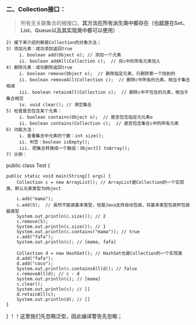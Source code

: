### 二、Collection接口：
> 所有无关联集合的根接口，**其方法在所有派生类中都存在（也就是在Set、List、Queue以及其实现类中都可以使用）**.

    2) 接下来介绍的都是Collection的对象方法；
    3) 添加元素：成功添加返回true
         i. boolean add(Object o); // 添加一个元素
         ii. boolean addAll(Collection c);  // 将c中的所有元素加入
    4) 删除元素：成功删除返回true
         i. boolean remove(Object o);  // 删除指定元素，只删除第一个找到的
         ii. boolean removeAll(Collection c);  // 删除c中所有的元素，相当于集合相减
         iii. boolean retainAll(Collection c);  // 删除c中不包含的元素，相当于集合相交
         iv. void clear(); // 清空集合
    5) 检查是否包含某个元素：
         i. boolean contains(Object o);  // 是否包含指定元元素o
         ii. boolean contains(Collection c);  // 是否包含集合c中的所有元素
    6) 功能方法：
         i. 查看集合中元素的个数：int size();
         ii. 判空：boolean isEmpty();
         iii. 把集合转换成一个数组：Object[] toArray();
    7) 示例：
public class Test {

	public static void main(String[] args) {
		Collection c = new ArrayList(); // ArrayList是Collection的一个实现类，默认元素类型为Object

		c.add("mama");
		c.add(5);  // 虽然不能装基本类型，但是Java支持自动包装，将基本类型包装秤包装器类型
		System.out.println(c.size()); // 2
		c.remove(5);
		System.out.println(c.size()); // 1
		System.out.println(c.contains("mama")); // true
		c.add("fafa");
		System.out.println(c); // [mama, fafa]

		Collection d = new HashSet(); // HashSet也是Collection的一个实现类
		d.add("fafa");
		d.add("coco");
		System.out.println(c.containsAll(d)); // false
		c.removeAll(d); // c - d
		System.out.println(c); // [mama]
		c.clear();
		System.out.println(c); // []
		d.retainAll(c);
		System.out.println(d); // []
	}
}
！！这里我们先忽略泛型，因此编译警告先忽略；
